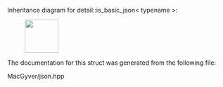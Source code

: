 <div id="structdetail_1_1is__basic__json">

</div>

<span id="structdetail_1_1is__basic__json"
label="structdetail_1_1is__basic__json"></span> Inheritance diagram for
detail::is_basic_json$<$ typename $>$:

<figure>
<div class="center">
<img src="structdetail_1_1is__basic__json" style="height:2cm" />
</div>
</figure>

The documentation for this struct was generated from the following file:

<div class="DoxyCompactItemize">

MacGyver/json.hpp

</div>
